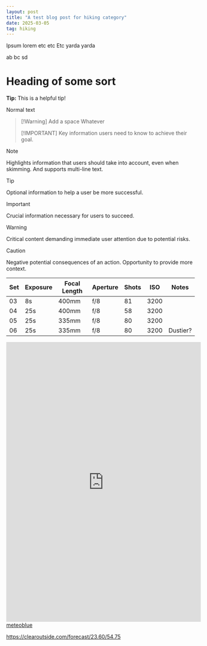```yaml
---
layout: post
title: "A test blog post for hiking category"
date: 2025-03-05
tag: hiking
---
```


Ipsum lorem etc etc
Etc yarda yarda 

ab
bc
sd

# Heading of some sort

<div class="tip">
  <strong>Tip:</strong> This is a helpful tip!
</div>

Normal text

> [!Warning] Add a space
> Whatever
>
> [!IMPORTANT]
> Key information users need to know to achieve their goal.


> [!NOTE]
> Highlights information that users should take into account, even when skimming.
> And supports multi-line text.

> [!TIP]
> Optional information to help a user be more successful.

> [!IMPORTANT]  
> Crucial information necessary for users to succeed.

  > [!WARNING]  
  > Critical content demanding immediate
  > user attention due to potential risks.

> [!CAUTION]
> Negative potential consequences of an action.
> Opportunity to provide more context.
>

<table class="responsive-table">
  <thead>
    <tr>
      <th>Set</th><th>Exposure</th><th>Focal Length</th><th>Aperture</th><th>Shots</th><th>ISO</th><th>Notes</th>
    </tr>
  </thead>
  <tbody>
    <tr>
      <td data-label="Set">03</td>
      <td data-label="Exposure">8s</td>
      <td data-label="Focal Length">400mm</td>
      <td data-label="Aperture">f/8</td>
      <td data-label="Shots">81</td>
      <td data-label="ISO">3200</td>
      <td data-label="Notes"></td>
    </tr>
    <tr>
      <td data-label="Set">04</td>
      <td data-label="Exposure">25s</td>
      <td data-label="Focal Length">400mm</td>
      <td data-label="Aperture">f/8</td>
      <td data-label="Shots">58</td>
      <td data-label="ISO">3200</td>
      <td data-label="Notes"></td>
    </tr>
    <tr>
      <td data-label="Set">05</td>
      <td data-label="Exposure">25s</td>
      <td data-label="Focal Length">335mm</td>
      <td data-label="Aperture">f/8</td>
      <td data-label="Shots">80</td>
      <td data-label="ISO">3200</td>
      <td data-label="Notes"></td>
    </tr>
    <tr>
      <td data-label="Set">06</td>
      <td data-label="Exposure">25s</td>
      <td data-label="Focal Length">335mm</td>
      <td data-label="Aperture">f/8</td>
      <td data-label="Shots">80</td>
      <td data-label="ISO">3200</td>
      <td data-label="Notes">Dustier?</td>
    </tr>
  </tbody>
</table>

<iframe src="https://www.meteoblue.com/en/weather/widget/seeing/abu-dhabi_united-arab-emirates_292968?geoloc=fixed&noground=0"  frameborder="0" scrolling="NO" allowtransparency="true" sandbox="allow-same-origin allow-scripts allow-popups allow-popups-to-escape-sandbox" style="width: 520px; height: 745px"></iframe><div><!-- DO NOT REMOVE THIS LINK --><a href="https://www.meteoblue.com/en/weather/forecast/seeing/abu-dhabi_united-arab-emirates_292968?utm_source=seeing_widget&utm_medium=linkus&utm_content=seeing&utm_campaign=Weather%2BWidget" target="_blank" rel="noopener">meteoblue</a></div>

https://clearoutside.com/forecast/23.60/54.75

